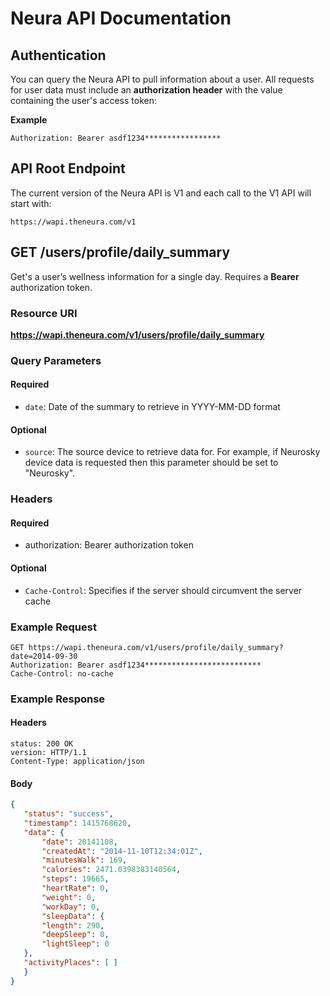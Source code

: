 # Neura API Documentation

## Authentication

You can query the Neura API to pull information about a user. All requests for user data must include an **authorization header** with the value containing the user's access token:

**Example**

```
Authorization: Bearer asdf1234*****************
```

## API Root Endpoint

The current version of the Neura API is V1 and each call to the V1 API will start with:

 `https://wapi.theneura.com/v1`

## GET /users/profile/daily_summary

Get's a user’s wellness information for a single day. Requires a **Bearer** authorization token.

### Resource URI

**https://wapi.theneura.com/v1/users/profile/daily_summary**

### Query Parameters

#### Required
- `date`: Date of the summary to retrieve in YYYY-MM-DD format

#### Optional
- `source`: The source device to retrieve data for. For example, if Neurosky device data is requested then this parameter should be set to "Neurosky".

### Headers

#### Required

- authorization: Bearer authorization token

#### Optional

- `Cache-Control`: Specifies if the server should circumvent the server cache

### Example Request

```http
GET https://wapi.theneura.com/v1/users/profile/daily_summary?date=2014-09-30
Authorization: Bearer asdf1234**************************
Cache-Control: no-cache
```

### Example Response

#### Headers
```http
status: 200 OK
version: HTTP/1.1
Content-Type: application/json
```
#### Body
```json
{
   "status": "success",
   "timestamp": 1415768620,
   "data": {
	   "date": 20141108,
	   "createdAt": "2014-11-10T12:34:01Z",
	   "minutesWalk": 169,
	   "calories": 2471.0398383140564,
	   "steps": 19665,
	   "heartRate": 0,
	   "weight": 0,
	   "workDay": 0,
	   "sleepData": {
	   "length": 290,
	   "deepSleep": 0,
	   "lightSleep": 0
   },
   "activityPlaces": [ ]
   }
}
```
 


